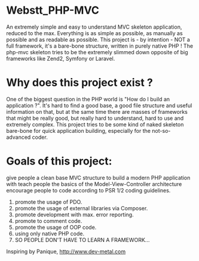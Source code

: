 Webstt_PHP-MVC
==============



An extremely simple and easy to understand MVC skeleton application, reduced to the max. Everything is as simple as possible, as manually as possible and as readable as possible. This project is - by intention - NOT a full framework, it's a bare-bone structure, written in purely native PHP ! The php-mvc skeleton tries to be the extremely slimmed down opposite of big frameworks like Zend2, Symfony or Laravel.

Why does this project exist ?
=============================

One of the biggest question in the PHP world is "How do I build an application ?". It's hard to find a good base, a good file structure and useful information on that, but at the same time there are masses of frameworks that might be really good, but really hard to understand, hard to use and extremely complex. This project tries to be some kind of naked skeleton bare-bone for quick application building, especially for the not-so-advanced coder.

Goals of this project:
======================
give people a clean base MVC structure to build a modern PHP application with
teach people the basics of the Model-View-Controller architecture
encourage people to code according to PSR 1/2 coding guidelines.

1. promote the usage of PDO.
2. promote the usage of external libraries via Composer.
3. promote development with max. error reporting.
4. promote to comment code.
5. promote the usage of OOP code.
6. using only native PHP code.
7. SO PEOPLE DON'T HAVE TO LEARN A FRAMEWORK...

Inspiring by Panique, http://www.dev-metal.com
